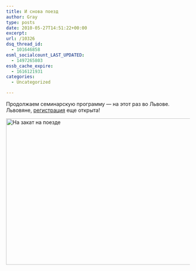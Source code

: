 ```yaml
---
title: И снова поезд
author: Gray
type: posts
date: 2010-05-27T14:51:22+00:00
excerpt:
url: /10326
dsq_thread_id:
  - 101646858
esml_socialcount_LAST_UPDATED:
  - 1497265803
essb_cache_expire:
  - 1616121931
categories:
  - Uncategorized

---
```








Продолжаем семинарскую программу&nbsp;&mdash; на&nbsp;этот раз во&nbsp;Львове. Львовяне, <a href="http://advertising.yandex.ru/seminar/lviv_traven2010.xml" target="_blank">регистрация</a> еще открыта!

<img src="https://i2.wp.com/forumimg.net/blog/train-sunset.jpg?resize=600%2C400" width="600" height="400" alt="На закат на поезде" data-recalc-dims="1" />